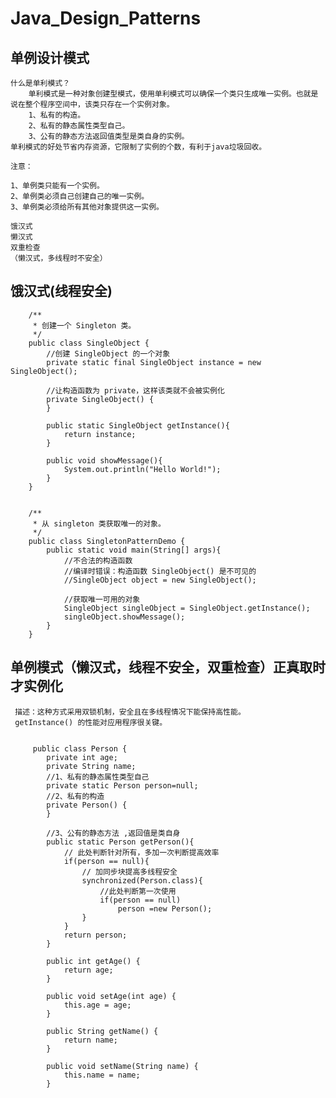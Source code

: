 # Java_Design_Patterns
单例设计模式
------------
    什么是单利模式？
    	单利模式是一种对象创建型模式，使用单利模式可以确保一个类只生成唯一实例。也就是说在整个程序空间中，该类只存在一个实例对象。
    	1、私有的构造。
    	2、私有的静态属性类型自己。
    	3、公有的静态方法返回值类型是类自身的实例。
    单利模式的好处节省内存资源，它限制了实例的个数，有利于java垃圾回收。
    
    注意：
    
    1、单例类只能有一个实例。
    2、单例类必须自己创建自己的唯一实例。
    3、单例类必须给所有其他对象提供这一实例。
    
    饿汉式
    懒汉式
    双重检查
    （懒汉式，多线程时不安全）

饿汉式(线程安全)
------
        /**
         * 创建一个 Singleton 类。
         */
        public class SingleObject {
            //创建 SingleObject 的一个对象
            private static final SingleObject instance = new SingleObject();
        
            //让构造函数为 private，这样该类就不会被实例化
            private SingleObject() {
            }
        
            public static SingleObject getInstance(){
                return instance;
            }
        
            public void showMessage(){
                System.out.println("Hello World!");
            }
        }
        
        
        /**
         * 从 singleton 类获取唯一的对象。
         */
        public class SingletonPatternDemo {
            public static void main(String[] args){
                //不合法的构造函数
                //编译时错误：构造函数 SingleObject() 是不可见的
                //SingleObject object = new SingleObject();
        
                //获取唯一可用的对象
                SingleObject singleObject = SingleObject.getInstance();
                singleObject.showMessage();
            }
        }
        
 单例模式（懒汉式，线程不安全，双重检查）正真取时才实例化
 ------------------
     描述：这种方式采用双锁机制，安全且在多线程情况下能保持高性能。
     getInstance() 的性能对应用程序很关键。
     
     
         public class Person {
            private int age;
            private String name;
            //1、私有的静态属性类型自己
            private static Person person=null;
            //2、私有的构造
            private Person() {
            }
            
            //3、公有的静态方法 ,返回值是类自身
            public static Person getPerson(){
                // 此处判断针对所有，多加一次判断提高效率
                if(person == null){
                    // 加同步块提高多线程安全
                    synchronized(Person.class){
                        //此处判断第一次使用
                        if(person == null)
                            person =new Person();
                    }
                }
                return person;
            }
         
            public int getAge() {
                return age;
            }
         
            public void setAge(int age) {
                this.age = age;
            }
         
            public String getName() {
                return name;
            }
         
            public void setName(String name) {
                this.name = name;
            }
